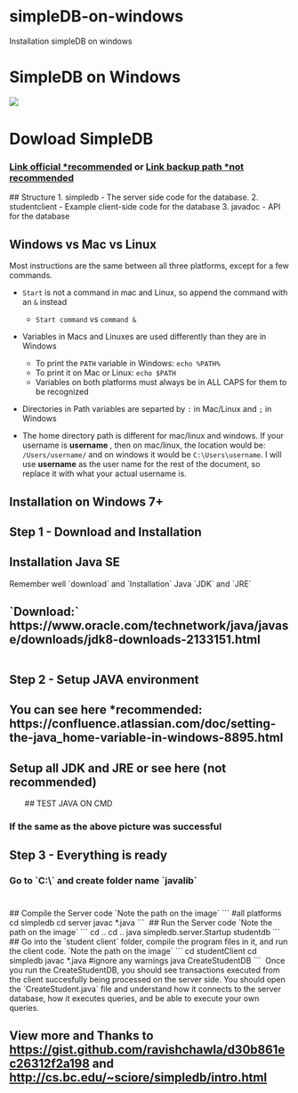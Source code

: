# simpleDB-on-windows
Installation simpleDB on windows
<h1>SimpleDB on Windows</h1>
<img src="image/AWS Logo.jpg">
<img src="image/pict--amazon-simpledb-aws-database-vector-stencils-library.png" alt="">
<h1>Dowload SimpleDB</h1>
<h3> <a href="simple_db_2.zip">Link official *recommended</a> or <a href="SimpleDB_2.10.zip">Link backup path *not recommended</a></h3>
## Structure
1. simpledb - The server side code for the database.
2. studentclient - Example client-side code for the database
3. javadoc - API for the database

## Windows vs Mac vs Linux
Most instructions are the same between all three platforms, except for a few commands.
* `Start` is not a command in mac and Linux, so append the command with an `&` instead
    * `Start command` vs `command &`

* Variables in Macs and Linuxes are used differently than they are in Windows
    * To print the `PATH` variable in Windows: `echo %PATH%`
    * To print it on Mac or Linux: `echo $PATH`
    * Variables on both platforms must always be in ALL CAPS for them to be recognized

* Directories in Path variables are separted by `:` in Mac/Linux and `;` in Windows
* The home directory path is different for mac/linux and windows. If your username is **username** , then on mac/linux, the location would be: `/Users/username/` and on windows it would be `C:\Users\username`. I will use __username__ as the user name for the rest of the document, so replace it with what your actual username is.
## Installation on Windows 7+
<h2>Step 1 - Download and Installation</h2>
<h2>Installation Java SE</h2>
Remember well `download` and `Installation` Java `JDK` and `JRE`
<h2>`Download:` https://www.oracle.com/technetwork/java/javase/downloads/jdk8-downloads-2133151.html</h2>
<img src="image/Untitled.png" alt="">
<h2>Step 2 - Setup JAVA environment</h2>
<h2>You can see here *recommended: https://confluence.atlassian.com/doc/setting-the-java_home-variable-in-windows-8895.html</h2>
<h2>Setup all JDK and JRE or see here (not recommended)</h2>
<img src="image/Untitled1.png" alt="">
<img src="image/Untitled2.png" alt="">
<img src="image/Untitled3.png" alt="">
<img src="image/Untitled4.png" alt="">
<img src="image/Untitled5.png" alt="">
<img src="image/Untitled6.png" alt="">
<img src="image/Untitled7.png" alt="">
## TEST JAVA ON CMD
<img src="image/Untitled8.png" alt="">
<h3>If the same as the above picture was successful</h3>
<h2>Step 3 - Everything is ready</h2>
<h3>Go to `C:\` and create folder name `javalib`</h3>
<img src="image/Untitled9.png" alt="">
<h3></h3>
## Compile the Server code `Note the path on the image`
        ```
        #all platforms
        cd simpledb
        cd server
        javac *.java
        ```
<img src="image/Untitled10.png" alt="">
## Run the Server code `Note the path on the image`
        ```
        cd ..
        cd ..
        java simpledb.server.Startup studentdb
        ```
<img src="image/Untitled11.png" alt="">
## Go into the `student client` folder, compile the program files in it, and run the client code. `Note the path on the image`
        ```
        cd studentClient
        cd simpledb
        javac *.java
        #ignore any warnings
        java CreateStudentDB
        ```
<img src="image/Untitled12.png" alt="">
Once you run the CreateStudentDB, you should see transactions executed from the client succesfully being processed on the server side. You should open the `CreateStudent.java` file and understand how it connects to the server database, how it executes queries, and be able to execute your own queries.
    
## View more and Thanks to  https://gist.github.com/ravishchawla/d30b861ec26312f2a198 and http://cs.bc.edu/~sciore/simpledb/intro.html
